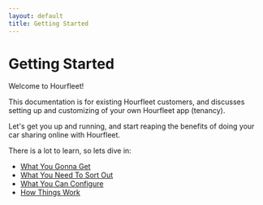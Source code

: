 ```yaml
---
layout: default
title: Getting Started
---
```

# Getting Started

Welcome to Hourfleet!

This documentation is for existing Hourfleet customers, and discusses setting up and customizing of your own Hourfleet app (tenancy).

Let's get you up and running, and start reaping the benefits of doing your car sharing online with Hourfleet.

There is a lot to learn, so lets dive in:

* [What You Gonna Get](inthebox.html)
* [What You Need To Sort Out](youprovide.html)
* [What You Can Configure](youconfigure.html)
* [How Things Work](howitworks.html)
